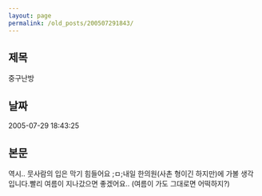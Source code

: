 ```yaml
---
layout: page
permalink: /old_posts/200507291843/
---
```


## 제목
중구난방

## 날짜
2005-07-29 18:43:25

## 본문
역시.. 뭇사람의 입은 막기 힘들어요 ;ㅁ;내일 한의원(사촌 형이긴 하지만)에 가볼 생각입니다.빨리 여름이 지나갔으면 좋겠어요.. (여름이 가도 그대로면 어떡하지?)